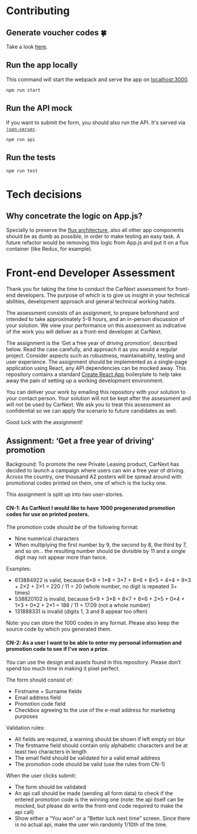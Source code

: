 # Contributing

## Generate voucher codes 🍀

Take a look [here](./src/promotion-codes).

## Run the app locally

This command will start the webpack and serve the app on [localhost:3000](http://localhost:3000/).

```
npm run start
```

## Run the API mock

If you want to submit the form, you should also run the API. It's served via [`json-server`](https://github.com/typicode/json-server).

```
npm run api
```

## Run the tests

```
npm run test
```

# Tech decisions

## Why concetrate the logic on App.js?

Specially to preserve the [flux architecture](https://facebook.github.io/flux/), also all other app components should be as dumb as possible, in order to make testing an easy task. A future refactor would be removing this logic from App.js and put it on a flux container (like Redux, for example).

# Front-end Developer Assessment

Thank you for taking the time to conduct the CarNext assessment for front-end developers. The purpose of which is to give us insight in your technical abilities, development approach and general technical working habits.

The assessment consists of an assignment, to prepare beforehand and intended to take approximately 5-8 hours, and an in-person discussion of your solution. We view your performance on this assessment as indicative of the work you will deliver as a front-end developer at CarNext.

The assignment is the ‘Get a free year of driving promotion’, described below. Read the case carefully, and approach it as you would a regular project. Consider aspects such as robustness, maintainability, testing and user experience. The assignment should be implemented as a single-page application using React, any API dependencies can be mocked away.
This repository contains a standard [Create React App](https://facebook.github.io/create-react-app/) boilerplate to help take away the pain of setting up a working development environment.

You can deliver your work by emailing this repository with your solution to your contact person. Your solution will not be kept after the assessment and will not be used by CarNext. We ask you to treat this assessment as confidential so we can apply the scenario to future candidates as well.

Good luck with the assignment!

## Assignment: ‘Get a free year of driving’ promotion

Background: To promote the new Private Leasing product, CarNext has decided to launch a campaign where users can win a free year of driving. Across the country, one thousand A2 posters will be spread around with promotional codes printed on them, one of which is the lucky one.

This assignment is split up into two user-stories.

#### CN-1: As CarNext I would like to have 1000 pregenerated promotion codes for use on printed posters.

The promotion code should be of the following format:

- Nine numerical characters
- When multiplying the first number by 9, the second by 8, the third by 7, and so on... the resulting number should be divisible by 11 and a single digit may not appear more than twice.

Examples:

- 613884922 is valid, because 6&times;9 + 1&times;8 + 3&times;7 + 8&times;6 + 8&times;5 + 4&times;4 + 9&times;3 + 2&times;2 + 2&times;1 = 220 / 11 = 20 (whole number, no digit is repeated 3+ times)
- 538820102 is invalid, because 5&times;9 + 3&times;8 + 8&times;7 + 8&times;6 + 2&times;5 + 0&times;4 + 1&times;3 + 0&times;2 + 2&times;1 = 188 / 11 = 17.09 (not a whole number)
- 131888331 is invalid (digits 1, 3 and 8 appear too often)

Note: you can store the 1000 codes in any format. Please also keep the source code by which you generated them.

#### CN-2: As a user I want to be able to enter my personal information and promotion code to see if I've won a prize.

You can use the design and assets found in this repository. Please don’t spend too much time in making it pixel perfect.

The form should consist of:

- Firstname + Surname fields
- Email address field
- Promotion code field
- Checkbox agreeing to the use of the e-mail address for marketing purposes

Validation rules:

- All fields are required, a warning should be shown if left empty on blur
- The firstname field should contain only alphabetic characters and be at least two characters in length
- The email field should be validated for a valid email address
- The promotion code should be valid (use the rules from CN-1)

When the user clicks submit:

- The form should be validated
- An api call should be made (sending all form data) to check if the entered promotion code is the winning one (note: the api itself can be mocked, but please do write the front-end code required to make the api call)
- Show either a “You won” or a “Better luck next time” screen. Since there is no actual api, make the user win randomly 1/10th of the time.

